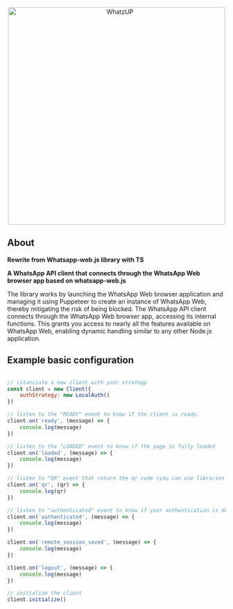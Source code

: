 <div align="center">
    <img src="https://res.cloudinary.com/dnhxygy8z/image/upload/v1718282774/whatzup/OIG2__1_-removebg-preview_vsjv61.png" title="whatzup-.js" alt="WhatzUP" width="500" />
</div>

## About
**Rewrite from Whatsapp-web.js library with TS**

**A WhatsApp API client that connects through the WhatsApp Web browser app based on whatsapp-web.js**

The library works by launching the WhatsApp Web browser application and managing it using Puppeteer to create an instance of WhatsApp Web, thereby mitigating the risk of being blocked. 
The WhatsApp API client connects through the WhatsApp Web browser app, accessing its internal functions. This grants you access to nearly all the features available on WhatsApp Web, enabling dynamic handling similar to any other Node.js application.


## Example basic configuration

```javascript

// istanciate a new client with your strategy
const client = new Client({
    authStrategy: new LocalAuth()
})

// listen to the "READY" event to know if the client is ready.
client.on('ready', (message) => {
    console.log(message)
})

// listen to the "LOADED" event to know if the page is fully loaded
client.on('loaded', (message) => {
    console.log(message)
})

// listen to "QR" event that return the qr code (you can use libraries like react-qr-code to render the full qr code)
client.on('qr', (qr) => {
    console.log(qr)
})

// listen to "authenticated" event to know if your authentication is ok
client.on('authenticated', (message) => {
    console.log(message)
})

client.on('remote_session_saved', (message) => {
    console.log(message)
})

client.on('logout', (message) => {
    console.log(message)
})

// initialize the client
client.initialize()
```
